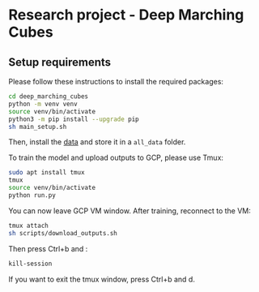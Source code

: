 # Research project - Deep Marching Cubes

## Setup requirements

Please follow these instructions to install the required packages:

```bash
cd deep_marching_cubes
python -m venv venv
source venv/bin/activate
python3 -m pip install --upgrade pip
sh main_setup.sh
```

Then, install the [data](https://s3.eu-central-1.amazonaws.com/avg-projects/deep_marching_cubes_data.zip) and store it in a `all_data` folder.

To train the model and upload outputs to GCP, please use Tmux:
```bash
sudo apt install tmux
tmux
source venv/bin/activate
python run.py
```
You can now leave GCP VM window. After training, reconnect to the VM:
```bash
tmux attach
sh scripts/download_outputs.sh
```
Then press Ctrl+b and :
```bash
kill-session
```
If you want to exit the tmux window, press Ctrl+b and d.
